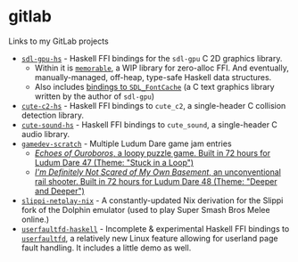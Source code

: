 # gitlab
Links to my GitLab projects

- [`sdl-gpu-hs`](https://gitlab.com/macaroni.dev/sdl-gpu-hs) - Haskell FFI bindings for the `sdl-gpu` C 2D graphics library. 
  - Within it is [`memorable`](https://gitlab.com/macaroni.dev/sdl-gpu-hs/-/blob/master/src/Memorable.hs), a WIP library for zero-alloc FFI. And eventually, manually-managed, off-heap, type-safe Haskell data structures.
  - Also includes [bindings to `SDL_FontCache`](https://gitlab.com/macaroni.dev/sdl-gpu-hs/-/blob/master/src/SDL/GPU/FC/C.hsc) (a C text graphics library written by the author of `sdl-gpu`)
- [`cute-c2-hs`](https://gitlab.com/macaroni.dev/cute-c2-hs) - Haskell FFI bindings to `cute_c2`, a single-header C collision detection library.
- [`cute-sound-hs`](https://gitlab.com/macaroni.dev/cute-sound-hs) - Haskell FFI bindings to `cute_sound`, a single-header C audio library.
- [`gamedev-scratch`](https://gitlab.com/macaroni.dev/gamedev-scratch) - Multiple Ludum Dare game jam entries
  - [*Echoes of Ouroboros*, a loopy puzzle game. Built in 72 hours for Ludum Dare 47 (Theme: "Stuck in a Loop")](https://ldjam.com/events/ludum-dare/47/echoes-of-ouroboros)
  - [*I'm Definitely Not Scared of My Own Basement*, an unconventional rail shooter. Built in 72 hours for Ludum Dare 48 (Theme: "Deeper and Deeper")](https://ldjam.com/events/ludum-dare/48/im-definitely-not-scared-of-my-own-basement)
- [`slippi-netplay-nix`](https://gitlab.com/ramirez7/slippi-netplay-nix) - A constantly-updated Nix derivation for the Slippi fork of the Dolphin emulator (used to play Super Smash Bros Melee online.)
- [`userfaultfd-haskell`](https://gitlab.com/ramirez7/userfaultfd-haskell) - Incomplete & experimental Haskell FFI bindings to [`userfaultfd`](https://www.kernel.org/doc/html/latest/admin-guide/mm/userfaultfd.html), a relatively new Linux feature allowing for userland page fault handling. It includes a little demo as well. 
